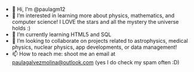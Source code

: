- 👋 Hi, I’m @paulagm12
- 👀 I’m interested in learning more about physics, mathematics, and computer science! I LOVE the stars and all the mystery the universe holds :)
- 🌱 I’m currently learning HTML5 and SQL
- 💞️ I’m looking to collaborate on projects related to astrophysics, medical physics, nuclear physics, app developments, or data management!
- 📫 How to reach me: shoot me an email at paulagalvezmolina@outlook.com (yes I do check my spam often :D)

<!---
paulagm12/paulagm12 is a ✨ special ✨ repository because its `README.md` (this file) appears on your GitHub profile.
You can click the Preview link to take a look at your changes.
--->
